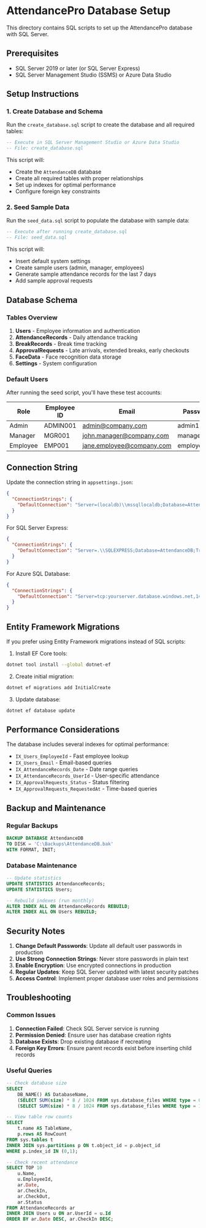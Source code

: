 # AttendancePro Database Setup

This directory contains SQL scripts to set up the AttendancePro database with SQL Server.

## Prerequisites

- SQL Server 2019 or later (or SQL Server Express)
- SQL Server Management Studio (SSMS) or Azure Data Studio

## Setup Instructions

### 1. Create Database and Schema

Run the `create_database.sql` script to create the database and all required tables:

```sql
-- Execute in SQL Server Management Studio or Azure Data Studio
-- File: create_database.sql
```

This script will:
- Create the `AttendanceDB` database
- Create all required tables with proper relationships
- Set up indexes for optimal performance
- Configure foreign key constraints

### 2. Seed Sample Data

Run the `seed_data.sql` script to populate the database with sample data:

```sql
-- Execute after running create_database.sql
-- File: seed_data.sql
```

This script will:
- Insert default system settings
- Create sample users (admin, manager, employees)
- Generate sample attendance records for the last 7 days
- Add sample approval requests

## Database Schema

### Tables Overview

1. **Users** - Employee information and authentication
2. **AttendanceRecords** - Daily attendance tracking
3. **BreakRecords** - Break time tracking
4. **ApprovalRequests** - Late arrivals, extended breaks, early checkouts
5. **FaceData** - Face recognition data storage
6. **Settings** - System configuration

### Default Users

After running the seed script, you'll have these test accounts:

| Role | Employee ID | Email | Password |
|------|-------------|-------|----------|
| Admin | ADMIN001 | admin@company.com | admin123 |
| Manager | MGR001 | john.manager@company.com | manager123 |
| Employee | EMP001 | jane.employee@company.com | employee123 |

## Connection String

Update the connection string in `appsettings.json`:

```json
{
  "ConnectionStrings": {
    "DefaultConnection": "Server=(localdb)\\mssqllocaldb;Database=AttendanceDB;Trusted_Connection=true;MultipleActiveResultSets=true"
  }
}
```

For SQL Server Express:
```json
{
  "ConnectionStrings": {
    "DefaultConnection": "Server=.\\SQLEXPRESS;Database=AttendanceDB;Trusted_Connection=true;MultipleActiveResultSets=true"
  }
}
```

For Azure SQL Database:
```json
{
  "ConnectionStrings": {
    "DefaultConnection": "Server=tcp:yourserver.database.windows.net,1433;Initial Catalog=AttendanceDB;Persist Security Info=False;User ID=yourusername;Password=yourpassword;MultipleActiveResultSets=False;Encrypt=True;TrustServerCertificate=False;Connection Timeout=30;"
  }
}
```

## Entity Framework Migrations

If you prefer using Entity Framework migrations instead of SQL scripts:

1. Install EF Core tools:
```bash
dotnet tool install --global dotnet-ef
```

2. Create initial migration:
```bash
dotnet ef migrations add InitialCreate
```

3. Update database:
```bash
dotnet ef database update
```

## Performance Considerations

The database includes several indexes for optimal performance:

- `IX_Users_EmployeeId` - Fast employee lookup
- `IX_Users_Email` - Email-based queries
- `IX_AttendanceRecords_Date` - Date range queries
- `IX_AttendanceRecords_UserId` - User-specific attendance
- `IX_ApprovalRequests_Status` - Status filtering
- `IX_ApprovalRequests_RequestedAt` - Time-based queries

## Backup and Maintenance

### Regular Backups
```sql
BACKUP DATABASE AttendanceDB 
TO DISK = 'C:\Backups\AttendanceDB.bak'
WITH FORMAT, INIT;
```

### Database Maintenance
```sql
-- Update statistics
UPDATE STATISTICS AttendanceRecords;
UPDATE STATISTICS Users;

-- Rebuild indexes (run monthly)
ALTER INDEX ALL ON AttendanceRecords REBUILD;
ALTER INDEX ALL ON Users REBUILD;
```

## Security Notes

1. **Change Default Passwords**: Update all default user passwords in production
2. **Use Strong Connection Strings**: Never store passwords in plain text
3. **Enable Encryption**: Use encrypted connections in production
4. **Regular Updates**: Keep SQL Server updated with latest security patches
5. **Access Control**: Implement proper database user roles and permissions

## Troubleshooting

### Common Issues

1. **Connection Failed**: Check SQL Server service is running
2. **Permission Denied**: Ensure user has database creation rights
3. **Database Exists**: Drop existing database if recreating
4. **Foreign Key Errors**: Ensure parent records exist before inserting child records

### Useful Queries

```sql
-- Check database size
SELECT 
    DB_NAME() AS DatabaseName,
    (SELECT SUM(size) * 8 / 1024 FROM sys.database_files WHERE type = 0) AS DataSizeMB,
    (SELECT SUM(size) * 8 / 1024 FROM sys.database_files WHERE type = 1) AS LogSizeMB;

-- View table row counts
SELECT 
    t.name AS TableName,
    p.rows AS RowCount
FROM sys.tables t
INNER JOIN sys.partitions p ON t.object_id = p.object_id
WHERE p.index_id IN (0,1);

-- Check recent attendance
SELECT TOP 10 
    u.Name,
    u.EmployeeId,
    ar.Date,
    ar.CheckIn,
    ar.CheckOut,
    ar.Status
FROM AttendanceRecords ar
INNER JOIN Users u ON ar.UserId = u.Id
ORDER BY ar.Date DESC, ar.CheckIn DESC;
```